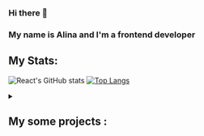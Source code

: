 ### Hi there 👋

### My name is Alina and I'm a frontend developer

## My Stats:

![React's GitHub stats](https://github-readme-stats.vercel.app/api?username=alin-a7&show_icons=true&theme=vision-friendly-dark&count_private=true&hide=issues)
[![Top Langs](https://github-readme-stats.vercel.app/api/top-langs/?username=alin-a7&layout=compact&theme=vision-friendly-dark)](https://github.com/alin-a7/github-readme-stats)

<details> 
  <summary><h2>My some projects :</h2></summary>
    <p>  
      
* Clone Social-network: [Social-network](https://social-network-6bm4-git-development-lina-gritsel.vercel.app/)
  ([Source code](https://github.com/lina-gritsel/social-network))
* GraphiQL-editor: [GraphiQL](https://graphiql-app-rs-school.vercel.app/)
  ([Source code](https://github.com/lina-gritsel/graphiql-app))
* Job-search app: [Job-search-app](https://startup-summer-2023-alin-a7.vercel.app/)
  ([Source code](https://github.com/alin-a7/Startup-Summer-2023))
* Online-store app: [Online-store](https://alin-a7-online-store.netlify.app/)
  ([Source code](https://github.com/alin-a7/online-store-))
* Songbird Quiz: [Songbird](https://rolling-scopes-school.github.io/alin-a7-JSFE2022Q3/songbird/)
* Online-zoo: [Online-zoo](https://rolling-scopes-school.github.io/alin-a7-JSFE2022Q3/online-zoo/)
* Gem Puzzle: [Gem Puzzle](https://rolling-scopes-school.github.io/alin-a7-JSFE2022Q3/Gem%20Puzzle/)
  </p>
</details>
